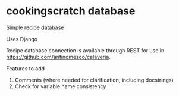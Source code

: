# cookingscratch database

Simple recipe database

Uses Django

Recipe database connection is available through REST for use in https://github.com/antinomezco/calaveria.

Features to add

1. Comments (where needed for clarification, including docstrings)
2. Check for variable name consistency